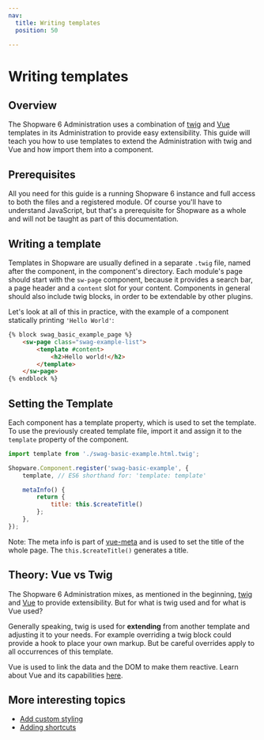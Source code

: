 ```yaml
---
nav:
  title: Writing templates
  position: 50

---
```


# Writing templates

## Overview

The Shopware 6 Administration uses a combination of [twig](https://twig.symfony.com/) and [Vue](https://vuejs.org/) templates in its Administration to provide easy extensibility. This guide will teach you how to use templates to extend the Administration with twig and Vue and how import them into a component.

## Prerequisites

All you need for this guide is a running Shopware 6 instance and full access to both the files and a registered module. Of course you'll have to understand JavaScript, but that's a prerequisite for Shopware as a whole and will not be taught as part of this documentation.

## Writing a template

Templates in Shopware are usually defined in a separate `.twig` file, named after the component, in the component's directory. Each module's page should start with the `sw-page` component, because it provides a search bar, a page header and a `content` slot for your content. Components in general should also include twig blocks, in order to be extendable by other plugins.

Let's look at all of this in practice, with the example of a component statically printing `'Hello World'`:

```html
{% block swag_basic_example_page %}
    <sw-page class="swag-example-list">
        <template #content>
            <h2>Hello world!</h2>
        </template>
    </sw-page>
{% endblock %}
```

## Setting the Template

Each component has a template property, which is used to set the template. To use the previously created template file, import it and assign it to the `template` property of the component.

```javascript
import template from './swag-basic-example.html.twig';

Shopware.Component.register('swag-basic-example', {
    template, // ES6 shorthand for: 'template: template'  

    metaInfo() {
        return {
            title: this.$createTitle()
        };
    },
});
```

Note: The meta info is part of [vue-meta](https://vue-meta.nuxtjs.org/) and is used to set the title of the whole page. The `this.$createTitle()` generates a title.

## Theory: Vue vs Twig

The Shopware 6 Administration mixes, as mentioned in the beginning, [twig](https://twig.symfony.com/) and [Vue](https://vuejs.org/) to provide extensibility. But for what is twig used and for what is Vue used?

Generally speaking, twig is used for **extending** from another template and adjusting it to your needs. For example overriding a twig block could provide a hook to place your own markup. But be careful overrides apply to all occurrences of this template.

Vue is used to link the data and the DOM to make them reactive. Learn about Vue and its capabilities [here](https://vuejs.org/v2/guide/index.html).

## More interesting topics

* [Add custom styling](../templates-styling/add-custom-styles.md)
* [Adding shortcuts](../advanced-configuration/add-shortcuts.md)
